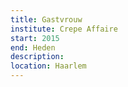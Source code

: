 ```yaml
---
title: Gastvrouw
institute: Crepe Affaire
start: 2015
end: Heden
description:
location: Haarlem
---
```

